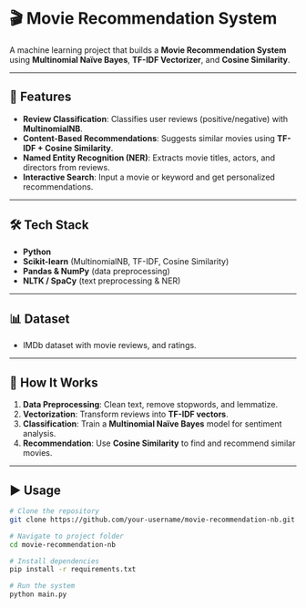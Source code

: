# 🎬 Movie Recommendation System

A machine learning project that builds a **Movie Recommendation System** using **Multinomial Naïve Bayes**, **TF-IDF Vectorizer**, and **Cosine Similarity**.

---

## 📌 Features
- **Review Classification**: Classifies user reviews (positive/negative) with **MultinomialNB**.  
- **Content-Based Recommendations**: Suggests similar movies using **TF-IDF + Cosine Similarity**.  
- **Named Entity Recognition (NER)**: Extracts movie titles, actors, and directors from reviews.  
- **Interactive Search**: Input a movie or keyword and get personalized recommendations.  

---

## 🛠️ Tech Stack
- **Python**  
- **Scikit-learn** (MultinomialNB, TF-IDF, Cosine Similarity)  
- **Pandas & NumPy** (data preprocessing)  
- **NLTK / SpaCy** (text preprocessing & NER)  

---

## 📊 Dataset
- IMDb dataset with movie reviews, and ratings.  

---

## 🚀 How It Works
1. **Data Preprocessing**: Clean text, remove stopwords, and lemmatize.  
2. **Vectorization**: Transform reviews into **TF-IDF vectors**.  
3. **Classification**: Train a **Multinomial Naïve Bayes** model for sentiment analysis.  
4. **Recommendation**: Use **Cosine Similarity** to find and recommend similar movies.  

---

## ▶️ Usage
```bash
# Clone the repository
git clone https://github.com/your-username/movie-recommendation-nb.git

# Navigate to project folder
cd movie-recommendation-nb

# Install dependencies
pip install -r requirements.txt

# Run the system
python main.py
